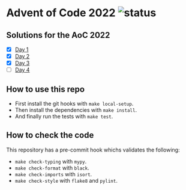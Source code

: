 # Advent of Code 2022 ![status](https://github.com/pmareke/advent_of_code_2022/actions/workflows/python-app.yml/badge.svg)

## Solutions for the AoC 2022

- [X] [Day 1](https://adventofcode.com/2022/day/1)
- [X] [Day 2](https://adventofcode.com/2022/day/2)
- [X] [Day 3](https://adventofcode.com/2022/day/3)
- [ ] [Day 4](https://adventofcode.com/2022/day/4)

## How to use this repo

- First install the git hooks with `make local-setup`.
- Then install the dependencies with `make install`.
- And finally run the tests with `make test`.

## How to check the code

This repository has a pre-commit hook whichs validates the following:
- `make check-typing` with `mypy`.
- `make check-format` with `black`.
- `make check-imports` with `isort`.
- `make check-style` with `flake8` and `pylint`.
